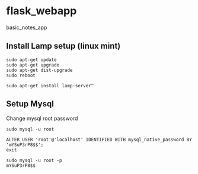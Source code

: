 # flask_webapp
basic_notes_app

## Install Lamp setup (linux mint)

```
sudo apt-get update
sudo apt-get upgrade
sudo apt-get dist-upgrade
sudo reboot

sudo apt-get install lamp-server^
```

## Setup Mysql

Change mysql root password

```
sudo mysql -u root

ALTER USER 'root'@'localhost' IDENTIFIED WITH mysql_native_password BY 'mYSuP3rP8$$';
exit

sudo mysql -u root -p
mYSuP3rP8$$
```
